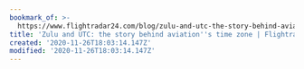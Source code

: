 ```yaml
---
bookmark_of: >-
  https://www.flightradar24.com/blog/zulu-and-utc-the-story-behind-aviations-time-zone/
title: 'Zulu and UTC: the story behind aviation''s time zone | Flightradar24 Blog'
created: '2020-11-26T18:03:14.147Z'
modified: '2020-11-26T18:03:14.147Z'
---
```

 
